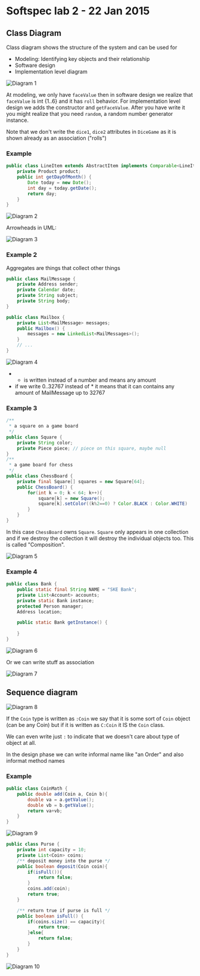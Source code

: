 # Softspec lab 2 - 22 Jan 2015

## Class Diagram

Class diagram shows the structure of the system and can be used for

- Modeling: Identifying key objects and their relationship
- Software design
- Implementation level diagram

![Diagram 1](img/02-lab-diagram.png)

At modeling, we only have `faceValue` then in software design we realize that `faceValue` is int {1..6} and it has `roll` behavior. For implementation level design we adds the constructor and `getFaceValue`. After you have write it you might realize that you need `random`, a random number generator instance.

Note that we don't write the `dice1`, `dice2` attributes in `DiceGame` as it is shown already as an association ("rolls")

### Example

```java
public class LineItem extends AbstractItem implements Comparable<LineItem> {
	private Product product;
	public int getDayOfMonth() {
		Date today = new Date();
		int day = today.getDate();
		return day;
	}
}
```

![Diagram 2](img/02-lab-diagram_001.png)

Arrowheads in UML:

![Diagram 3](img/02-lab-diagram_002.png)

### Example 2

Aggregates are things that collect other things

```java
public class MailMessage {
	private Address sender;
	private Calendar date;
	private String subject;
	private String body;
}

public class Mailbox {
	private List<MailMessage> messages;
	public Mailbox() {
		messages = new LinkedList<MailMessages>();
	}
	// ...
}

```

![Diagram 4](img/02-lab-diagram_003.png)

- * is written instead of a number and means any amount
- if we write 0..32767 instead of * it means that it can contains any amount of MailMessage up to 32767

### Example 3

```java
/**
 * a square on a game board
 */
public class Square {
	private String color;
	private Piece piece; // piece on this square, maybe null
}
/**
 * a game board for chess
 */
public class ChessBoard {
	private final Square[] squares = new Square[64];
	public ChessBoard() {
		for(int k = 0; k < 64; k++){
			square[k] = new Square();
			square[k].setColor((k%2==0) ? Color.BLACK : Color.WHITE)
		}
	}
}
```

In this case `ChessBoard` owns `Square`. `Square` only appears in one collection and if we destroy the collection it will destroy the individual objects too. This is called "Composition".

![Diagram 5](img/02-lab-diagram_004.png)

### Example 4

```java
public class Bank {
	public static final String NAME = "SKE Bank";
	private List<Account> accounts; 
	private static Bank instance;
	protected Person manager;
	Address location;

	public static Bank getInstance() {
		
	}
}
```

![Diagram 6](img/02-lab-diagram_005.png)

Or we can write stuff as association

![Diagram 7](img/02-lab-diagram_006.png)

## Sequence diagram

![Diagram 8](img/02-lab-diagram_007.png)

If the `Coin` type is written as `:Coin` we say that it is some sort of `Coin` object (can be any Coin) but if it is written as `C:Coin` it IS the `Coin` class.

We can even write just `:` to indicate that we doesn't care about type of object at all.

In the design phase we can write informal name like "an Order" and also informat method names

### Example

```java
public class CoinMath {
	public double add(Coin a, Coin b){
		double va = a.getValue();
		double vb = b.getValue();
		return va+vb;
	}
}
```

![Diagram 9](img/02-lab-diagram_008.png)

```java
public class Purse {
	private int capacity = 10;
	private List<Coin> coins;
	/** deposit money into the purse */
	public boolean deposit(Coin coin){
		if(isFull()){
			return false;
		}
		coins.add(coin);
		return true;
	}

	/** return true if purse is full */
	public boolean isFull() {
		if(coins.size() == capacity){
			return true;
		}else{
			return false;
		}
	}
}
```

![Diagram 10](img/02-lab-diagram_009.png)